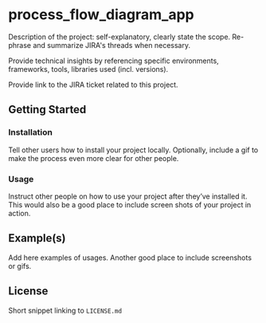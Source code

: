 # process_flow_diagram_app
Description of the project: self-explanatory, clearly state the scope. Re-phrase and summarize JIRA's threads when necessary.

Provide technical insights by referencing specific environments, frameworks, tools, libraries used (incl. versions).

Provide link to the JIRA ticket related to this project.

## Getting Started

### Installation
Tell other users how to install your project locally. Optionally, include a gif to make the process even more clear for other people.

### Usage
Instruct other people on how to use your project after they’ve installed it. This would also be a good place to include screen shots of your project in action.

## Example(s)
Add here examples of usages. Another good place to include screenshots or gifs.

## License
Short snippet linking to `LICENSE.md`
